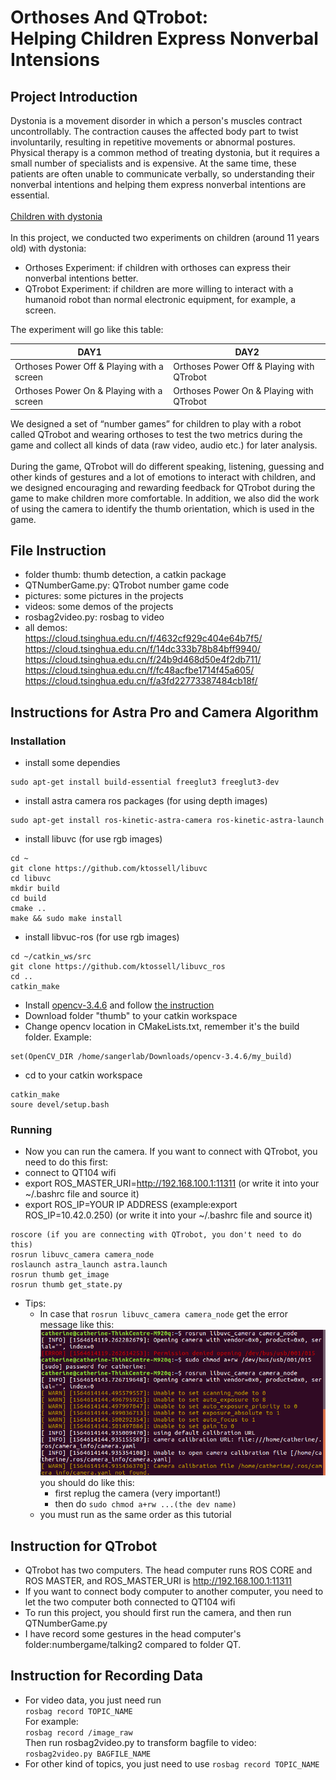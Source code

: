 # Orthoses And QTrobot:<br>Helping Children Express Nonverbal Intensions
## Project Introduction
Dystonia is a movement disorder in which a person's muscles contract uncontrollably. The contraction causes the affected body part to twist involuntarily, resulting in repetitive movements or abnormal postures.<br>Physical therapy is a common method of treating dystonia, but it requires a small number of specialists and is expensive. At the same time, these patients are often unable to communicate verbally, so understanding their nonverbal intentions and helping them express nonverbal intentions are essential.<br><br>
[Children with dystonia](https://youtu.be/RBSRPd_Cwuk)<br><br>
In this project, we conducted two experiments on children (around 11 years old) with dystonia: 
* Orthoses Experiment: if children with orthoses can express their nonverbal intentions better.
* QTrobot Experiment:  if children are more willing to interact with a humanoid robot than normal electronic equipment, for example, a screen.<br>

The experiment will go like this table:



 DAY1  | DAY2  
 ---- | ----- 
 Orthoses Power Off & Playing with a screen  | Orthoses Power Off & Playing with QTrobot
 Orthoses Power On & Playing with a screen   | Orthoses Power On & Playing with QTrobot 

We designed a set of “number games” for children to play with a robot called QTrobot and wearing orthoses to test the two metrics during the game and collect all kinds of data (raw video, audio etc.) for later analysis.<br> <br>During the game, QTrobot will do different speaking, listening, guessing and other kinds of gestures and a lot of emotions to interact with children, and we designed encouraging and rewarding feedback for QTrobot during the game to make children more comfortable. In addition, we also did the work of using the camera to identify the thumb orientation, which is used in the game.<br>

## File Instruction
* folder thumb: thumb detection, a catkin package
* QTNumberGame.py: QTrobot number game code
* pictures: some pictures in the projects
* videos: some demos of the projects
* rosbag2video.py: rosbag to video
* all demos:<br>
    https://cloud.tsinghua.edu.cn/f/4632cf929c404e64b7f5/<br>
    https://cloud.tsinghua.edu.cn/f/14dc333b78b84bff9940/<br>
    https://cloud.tsinghua.edu.cn/f/24b9d468d50e4f2db711/<br>
    https://cloud.tsinghua.edu.cn/f/fc48acfbe1714f45a605/<br>
    https://cloud.tsinghua.edu.cn/f/a3fd22773387484cb18f/<br>
    
## Instructions for Astra Pro and Camera Algorithm
### Installation
* install some dependies
```
sudo apt-get install build-essential freeglut3 freeglut3-dev
```
* install astra camera ros packages (for using depth images)
```
sudo apt-get install ros-kinetic-astra-camera ros-kinetic-astra-launch
```
* install libuvc (for use rgb images)
```
cd ~
git clone https://github.com/ktossell/libuvc
cd libuvc
mkdir build
cd build
cmake ..
make && sudo make install
```
* install libvuc-ros (for use rgb images)
```
cd ~/catkin_ws/src
git clone https://github.com/ktossell/libuvc_ros
cd ..
catkin_make 
```
* Install [opencv-3.4.6](https://github.com/opencv/opencv/archive/3.4.6.zip) and follow [the instruction](https://docs.opencv.org/3.4.6/d7/d9f/tutorial_linux_install.html)
* Download folder "thumb" to your catkin workspace
* Change opencv location in CMakeLists.txt, remember it's the build folder. Example:
```
set(OpenCV_DIR /home/sangerlab/Downloads/opencv-3.4.6/my_build)
```
* cd to your catkin workspace
```
catkin_make
soure devel/setup.bash
```
### Running
* Now you can run the camera. If you want to connect with QTrobot, you need to do this first:
 * connect to QT104 wifi
 * export ROS_MASTER_URI=http://192.168.100.1:11311 (or write it into your ~/.bashrc file and source it)
 * export ROS_IP=YOUR IP ADDRESS  (example:export ROS_IP=10.42.0.250) (or write it into your ~/.bashrc file and source it)

```
roscore (if you are connecting with QTrobot, you don't need to do this)
rosrun libuvc_camera camera_node
roslaunch astra_launch astra.launch 
rosrun thumb get_image
rosrun thumb get_state.py
```
* Tips:
    * In case that ```rosrun libuvc_camera camera_node``` get the error message like this:<br>
 ![](https://github.com/HeegerGao/USC/raw/master/pictures/error_libuvc.png)<br>
    you should do like this:
        * first replug the camera (very important!)
        * then do ```sudo chmod a+rw ...(the dev name)```
    * you must run as the same order as this tutorial<br>
    
## Instruction for QTrobot
* QTrobot has two computers. The head computer runs ROS CORE and ROS MASTER, and ROS_MASTER_URI is http://192.168.100.1:11311
* If you want to connect body computer to another computer, you need to let the two computer both connected to QT104 wifi
* To run this project, you should first run the camera, and then run QTNumberGame.py
* I have record some gestures in the head computer's folder:numbergame/talking2 compared to folder QT.
## Instruction for Recording Data
* For video data, you just need run<br> ```rosbag record TOPIC_NAME```<br>For example:<br>```rosbag record /image_raw```<br>
  Then run rosbag2video.py to transform bagfile to video:<br>```rosbag2video.py BAGFILE_NAME```<br>
* For other kind of topics, you just need to use ```rosbag record TOPIC_NAME```
